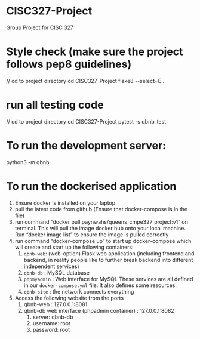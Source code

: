 # CISC327-Project
Group Project for CISC 327

# Style check (make sure the project follows pep8 guidelines)
// cd to project directory
cd CISC327-Project
flake8 --select=E .

# run all testing code 
// cd to project directory
cd CISC327-Project
pytest -s qbnb_test

# To run the development server:
python3 -m qbnb

# To run the dockerised application
1. Ensure docker is installed on your laptop
2. pull the latest code from github (Ensure that docker-compose is in the file)
3. run command “docker pull paynwahs/queens_cmpe327_project:v1” on terminal. This will pull the image docker hub onto your local machine. Run “docker image list” to ensure the image is pulled correctly
4. run command “docker-compose up” to start up docker-compose which will create and start up the following containers:
    1. `qbnb-web`: (web-option) Flask web application (including frontend and backend, in reality people like to further break backend into different independent services)
    2. `qbnb-db` : MySQL database
    3. `phpmyadmin` : Web interface for MySQL These services are all defined in our `docker-compose.yml` file. It also defines some resources:
    4. `qbnb-site` : the network connects everything
5. Access the following website from the ports
    1. qbnb-web : 127.0.0.1:8081
    2. qbnb-db web interface (phpadmin container) : 127.0.0.1:8082 
        1. server: qbnb-db
        2. username: root
        3. password: root